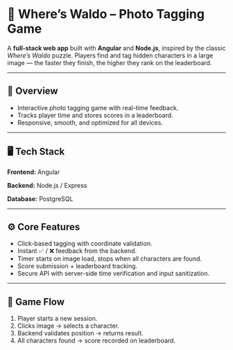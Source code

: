 # 📸 Where’s Waldo – Photo Tagging Game

A **full-stack web app** built with **Angular** and **Node.js**, inspired by the classic *Where’s Waldo* puzzle.
Players find and tag hidden characters in a large image — the faster they finish, the higher they rank on the leaderboard.

---

## 🧩 Overview

* Interactive photo tagging game with real-time feedback.
* Tracks player time and stores scores in a leaderboard.
* Responsive, smooth, and optimized for all devices.

---

## 🖥️ Tech Stack

**Frontend:** Angular

**Backend:** Node.js / Express

**Database:** PostgreSQL

---

## ⚙️ Core Features

* Click-based tagging with coordinate validation.
* Instant ✅ / ❌ feedback from the backend.
* Timer starts on image load, stops when all characters are found.
* Score submission + leaderboard tracking.
* Secure API with server-side time verification and input sanitization.

---

## 🧠 Game Flow

1. Player starts a new session.
2. Clicks image → selects a character.
3. Backend validates position → returns result.
4. All characters found → score recorded on leaderboard.
